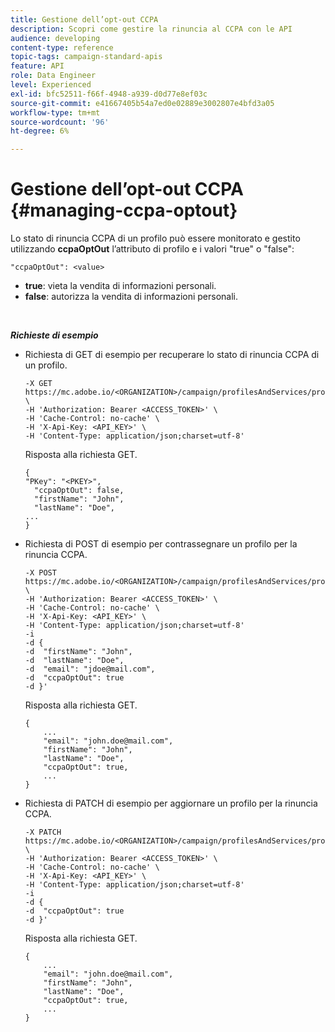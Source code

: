 ```yaml
---
title: Gestione dell’opt-out CCPA
description: Scopri come gestire la rinuncia al CCPA con le API
audience: developing
content-type: reference
topic-tags: campaign-standard-apis
feature: API
role: Data Engineer
level: Experienced
exl-id: bfc52511-f66f-4948-a939-d0d77e8ef03c
source-git-commit: e41667405b54a7ed0e02889e3002807e4bfd3a05
workflow-type: tm+mt
source-wordcount: '96'
ht-degree: 6%

---
```


# Gestione dell’opt-out CCPA {#managing-ccpa-optout}

Lo stato di rinuncia CCPA di un profilo può essere monitorato e gestito utilizzando **ccpaOptOut** l’attributo di profilo e i valori &quot;true&quot; o &quot;false&quot;:

`"ccpaOptOut": <value>`

* **true**: vieta la vendita di informazioni personali.
* **false**: autorizza la vendita di informazioni personali.

<!--The “CCPA Opt-Out” attribute is only available starting 19.4. For 19.3 environments, you need to extend the Profiles resource and add a boolean field. This field will be added to the API with the chosen label. We suggest you use “Opt-Out for CCPA”.
>
>For more on this, refer to the [Managing Privacy requests documentation](../../start/using/privacy-requests.md#sale-of-personal-information-ccpa).-->

<br/>

***Richieste di esempio***

* Richiesta di GET di esempio per recuperare lo stato di rinuncia CCPA di un profilo.

  ```
  -X GET https://mc.adobe.io/<ORGANIZATION>/campaign/profilesAndServices/profile/<PKEY> \
  -H 'Authorization: Bearer <ACCESS_TOKEN>' \
  -H 'Cache-Control: no-cache' \
  -H 'X-Api-Key: <API_KEY>' \
  -H 'Content-Type: application/json;charset=utf-8'
  ```

  Risposta alla richiesta GET.

  ```
  {
  "PKey": "<PKEY>",
    "ccpaOptOut": false,
    "firstName": "John",
    "lastName": "Doe",
  ...
  }
  ```

* Richiesta di POST di esempio per contrassegnare un profilo per la rinuncia CCPA.

  ```
  -X POST https://mc.adobe.io/<ORGANIZATION>/campaign/profilesAndServices/profile/ \
  -H 'Authorization: Bearer <ACCESS_TOKEN>' \
  -H 'Cache-Control: no-cache' \
  -H 'X-Api-Key: <API_KEY>' \
  -H 'Content-Type: application/json;charset=utf-8'
  -i
  -d {
  -d  "firstName": "John",
  -d  "lastName": "Doe",
  -d  "email": "jdoe@mail.com",
  -d  "ccpaOptOut": true
  -d }'
  ```

  Risposta alla richiesta GET.

  ```
  {
      ...
      "email": "john.doe@mail.com",
      "firstName": "John",
      "lastName": "Doe",
      "ccpaOptOut": true,
      ...
  }
  ```

* Richiesta di PATCH di esempio per aggiornare un profilo per la rinuncia CCPA.

  ```
  -X PATCH https://mc.adobe.io/<ORGANIZATION>/campaign/profilesAndServices/profile/<PKEY> \
  -H 'Authorization: Bearer <ACCESS_TOKEN>' \
  -H 'Cache-Control: no-cache' \
  -H 'X-Api-Key: <API_KEY>' \
  -H 'Content-Type: application/json;charset=utf-8'
  -i
  -d {
  -d  "ccpaOptOut": true
  -d }'
  ```

  Risposta alla richiesta GET.

  ```
  {
      ...
      "email": "john.doe@mail.com",
      "firstName": "John",
      "lastName": "Doe",
      "ccpaOptOut": true,
      ...
  }
  ```
